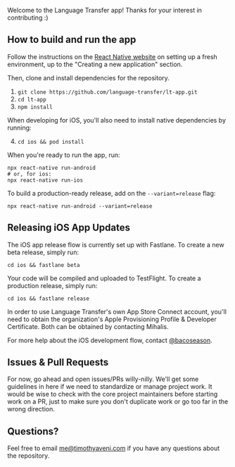 Welcome to the Language Transfer app! Thanks for your interest in contributing :)

## How to build and run the app

Follow the instructions on the [React Native website](https://reactnative.dev/docs/environment-setup) on setting up a fresh environment, up to the "Creating a new application" section.

Then, clone and install dependencies for the repository.

1. `git clone https://github.com/language-transfer/lt-app.git`
2. `cd lt-app`
3. `npm install`

When developing for iOS, you'll also need to install native dependencies by running:

4. `cd ios && pod install`

When you're ready to run the app, run:

    npx react-native run-android
    # or, for ios:
    npx react-native run-ios

To build a production-ready release, add on the `--variant=release` flag:

    npx react-native run-android --variant=release

## Releasing iOS App Updates

The iOS app release flow is currently set up with Fastlane. To create a new beta release, simply run:

    cd ios && fastlane beta

Your code will be compiled and uploaded to TestFlight. To create a production release, simply run:

    cd ios && fastlane release

In order to use Language Transfer's own App Store Connect account, you'll need to obtain the organization's Apple Provisioning Profile & Developer Certificate. Both can be obtained by contacting Mihalis.

For more help about the iOS development flow, contact [@bacoseason](mailto:michael@schonfeld.org).

## Issues & Pull Requests

For now, go ahead and open issues/PRs willy-nilly. We'll get some guidelines in here if we need to standardize or manage project work. It would be wise to check with the core project maintainers before starting work on a PR, just to make sure you don't duplicate work or go too far in the wrong direction.

## Questions?

Feel free to email me@timothyaveni.com if you have any questions about the repository.
